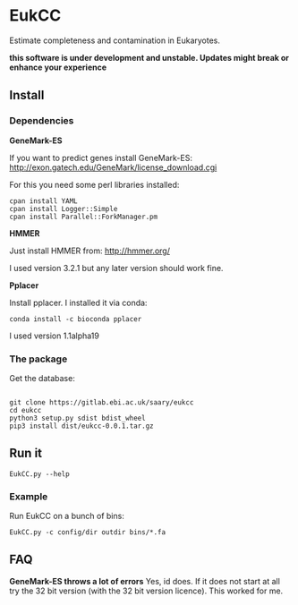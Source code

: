 # EukCC

Estimate completeness and contamination in Eukaryotes.

**this software is under development and unstable. Updates might break or 
enhance your experience**

## Install

### Dependencies

**GeneMark-ES**

If you want to predict genes install GeneMark-ES: http://exon.gatech.edu/GeneMark/license_download.cgi

For this you need some perl libraries installed:

```
cpan install YAML
cpan install Logger::Simple
cpan install Parallel::ForkManager.pm
```

**HMMER**

Just install HMMER from: http://hmmer.org/

I used version 3.2.1 but any later version should work fine.


**Pplacer**

Install pplacer. I installed it via conda:

```
conda install -c bioconda pplacer 
```

I used version 1.1alpha19

### The package

Get the database:

```

```

```
git clone https://gitlab.ebi.ac.uk/saary/eukcc
cd eukcc
python3 setup.py sdist bdist_wheel
pip3 install dist/eukcc-0.0.1.tar.gz
```

## Run it

```
EukCC.py --help
```

### Example

Run EukCC on a bunch of bins:

```
EukCC.py -c config/dir outdir bins/*.fa
```



## FAQ

**GeneMark-ES throws a lot of errors**
Yes, id does. If it does not start at all try the 32 bit version 
(with the 32 bit version licence). This worked for me.




